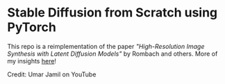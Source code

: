 # Stable Diffusion from Scratch using PyTorch

This repo is a reimplementation of the paper _"High-Resolution Image Synthesis with Latent Diffusion Models"_ by Rombach and others. More of my insights [here](https://shawngabriel.github.io)!

Credit: Umar Jamil on YouTube
